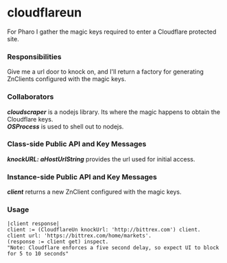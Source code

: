 # cloudflareun

For Pharo I gather the magic keys required to enter a Cloudflare protected site.

### Responsibilities  
Give me a url door to knock on, and I'll return a factory for generating ZnClients configured with the magic keys.

### Collaborators   
*__cloudscraper__* is a nodejs library. Its where the magic happens to obtain the Cloudflare keys.  
*__OSProcess__* is used to shell out to nodejs.  

### Class-side Public API and Key Messages  
*__knockURL: aHostUrlString__* provides the url used for initial access.  

### Instance-side Public API and Key Messages  
*__client__* returns a new ZnClient configured with the magic keys.  

### Usage 
```smalltalk
|client response| 
client := (CloudflareUn knockUrl: 'http://bittrex.com') client.
client url: 'https://bittrex.com/home/markets'. 
(response := client get) inspect. 
"Note: Cloudflare enforces a five second delay, so expect UI to block for 5 to 10 seconds"
```
